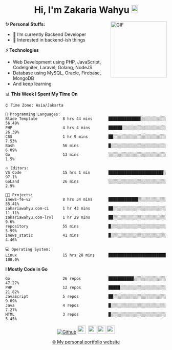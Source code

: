 <h1 align="center">Hi, I'm Zakaria Wahyu <img src="https://github.com/TheDudeThatCode/TheDudeThatCode/blob/master/Assets/Hi.gif" width="20px" height="25px"></h1>

<img align="right" alt="GIF" height="175px" src="https://www.nayakapratama.co.id/wp-content/uploads/2019/07/Website-Maintenance.gif" />

**✨ Personal Stuffs:**
- 🔭 I’m currently Backend Developer
- 🌱 Interested in backend-ish things

**⚡ Technologies**
- Web Development using PHP, JavaScript, CodeIgniter, Laravel, Golang, NodeJS
- Database using MySQL, Oracle, Firebase, MongoDB
- And keep learning

<!--START_SECTION:waka-->
📊 **This Week I Spent My Time On** 

```text
⌚︎ Time Zone: Asia/Jakarta

💬 Programming Languages: 
Blade Template           8 hrs 44 mins       ██████████████░░░░░░░░░░░   56.49% 
PHP                      4 hrs 4 mins        ██████░░░░░░░░░░░░░░░░░░░   26.39% 
CSS                      1 hr 9 mins         ██░░░░░░░░░░░░░░░░░░░░░░░   7.53% 
Bash                     56 mins             █░░░░░░░░░░░░░░░░░░░░░░░░   6.09% 
Go                       13 mins             ░░░░░░░░░░░░░░░░░░░░░░░░░   1.5%

🔥 Editors: 
VS Code                  15 hrs 1 min        ████████████████████████░   97.1% 
GoLand                   26 mins             ░░░░░░░░░░░░░░░░░░░░░░░░░   2.9%

🐱‍💻 Projects: 
inews-fe-v2              8 hrs 34 mins       █████████████░░░░░░░░░░░░   55.41% 
zakariawahyu.com-ci      1 hr 43 mins        ██░░░░░░░░░░░░░░░░░░░░░░░   11.11% 
zakariawahyu.com-lrvl    1 hr 29 mins        ██░░░░░░░░░░░░░░░░░░░░░░░   9.6% 
repository               55 mins             █░░░░░░░░░░░░░░░░░░░░░░░░   5.99% 
inews_static             41 mins             █░░░░░░░░░░░░░░░░░░░░░░░░   4.46%

💻 Operating System: 
Linux                    15 hrs 28 mins      █████████████████████████   100.0%

```

**I Mostly Code in Go** 

```text
Go                       26 repos            ███████████░░░░░░░░░░░░░░   47.27% 
PHP                      12 repos            █████░░░░░░░░░░░░░░░░░░░░   21.82% 
JavaScript               5 repos             ██░░░░░░░░░░░░░░░░░░░░░░░   9.09% 
Java                     4 repos             █░░░░░░░░░░░░░░░░░░░░░░░░   7.27% 
HTML                     3 repos             █░░░░░░░░░░░░░░░░░░░░░░░░   5.45%

```



<!--END_SECTION:waka-->

<p align="center">
<a href="https://github.com/zakariawahyu" target="_blank"><img alt="Github" src="https://img.shields.io/badge/GitHub-%2312100E.svg?&style=for-the-badge&logo=Github&logoColor=white" /></a>
<a href="https://www.twitter.com/_zakariawahyu"><img src="https://img.shields.io/badge/twitter-%231DA1F2.svg?&style=for-the-badge&logo=twitter&logoColor=white" height=25></a> 
<a href="https://www.linkedin.com/in/zakariawahyu"><img src="https://img.shields.io/badge/linkedin-%230077B5.svg?&style=for-the-badge&logo=linkedin&logoColor=white" height=25></a> 
<a href="https://www.instagram.com/_zakariawahyu"><img src="https://img.shields.io/badge/instagram-%23E4405F.svg?&style=for-the-badge&logo=instagram&logoColor=white" height=25></a>
<a href="https://medium.com/@zakariawahyu"><img src="https://img.shields.io/badge/Medium-12100E?style=for-the-badge&logo=medium&logoColor=white" height=25></a>
</p>
<p align="center"><a href="https://www.zakariawahyu.com" target="_blank">🌐 My personal portfolio website</a></p>
